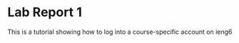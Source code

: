 Lab Report 1
============
This is a tutorial showing how to log into a course-specific account on ieng6


